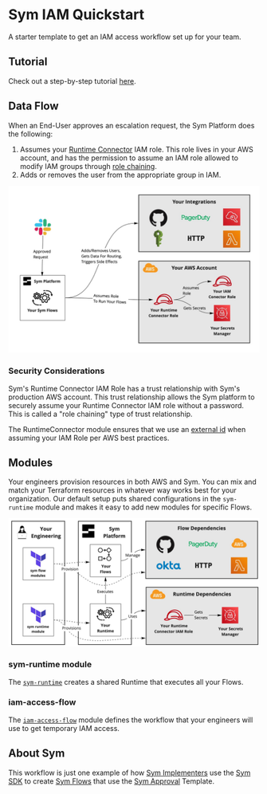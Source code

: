 # Sym IAM Quickstart

A starter template to get an IAM access workflow set up for your team.

## Tutorial

Check out a step-by-step tutorial [here](https://iam.tutorials.symops.com).

## Data Flow

When an End-User approves an escalation request, the Sym Platform does the following:

1. Assumes your [Runtime Connector](https://docs.symops.com/docs/runtime-connector) IAM role. This role lives in your AWS account, and has the permission to assume an IAM role allowed to modify IAM groups through [role chaining](https://docs.aws.amazon.com/IAM/latest/UserGuide/id_roles_terms-and-concepts.html).
2. Adds or removes the user from the appropriate group in IAM.

![Data Flow](docsrc/img/SymDataFlow.jpg)

### Security Considerations

Sym's Runtime Connector IAM Role has a trust relationship with Sym's production AWS account. This trust relationship allows the Sym platform to securely assume your Runtime Connector IAM role without a password. This is called a "role chaining" type of trust relationship.

The RuntimeConnector module ensures that we use an [external id](https://docs.aws.amazon.com/IAM/latest/UserGuide/id_roles_create_for-user_externalid.html) when assuming your IAM Role per AWS best practices.

## Modules

Your engineers provision resources in both AWS and Sym. You can mix and match your Terraform resources in whatever way works best for your organization. Our default setup puts shared configurations in the `sym-runtime` module and makes it easy to add new modules for specific Flows.

![Provisioning Flow](docsrc/img/SymProvisioningFlow.jpg)

### sym-runtime module

The [`sym-runtime`](modules/sym-runtime) creates a shared Runtime that executes all your Flows.

### iam-access-flow

The [`iam-access-flow`](modules/iam-access-flow) module defines the workflow that your engineers will use to get temporary IAM access.

## About Sym

This workflow is just one example of how [Sym Implementers](https://docs.symops.com/docs/deploy-sym-platform) use the [Sym SDK](https://docs.symops.com/docs) to create [Sym Flows](https://docs.symops.com/docs/flows) that use the [Sym Approval](https://docs.symops.com/docs/sym-approval) Template.
